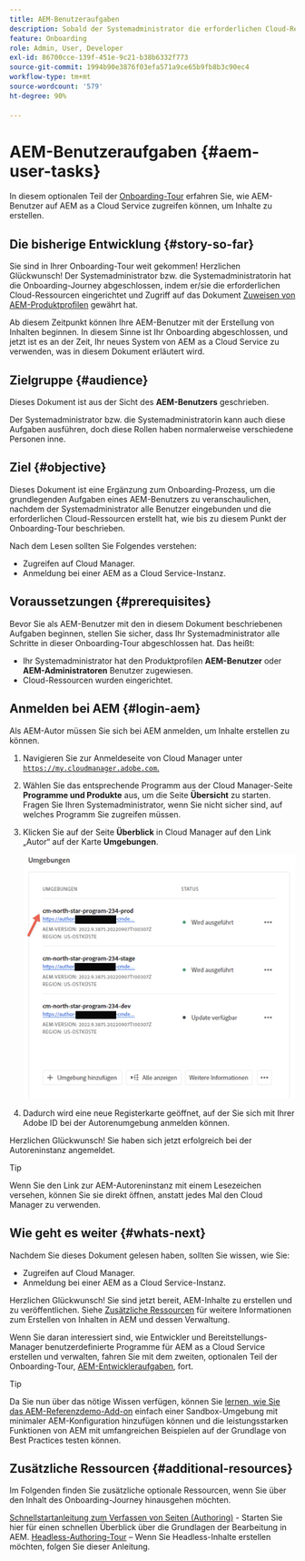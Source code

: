 ```yaml
---
title: AEM-Benutzeraufgaben
description: Sobald der Systemadministrator die erforderlichen Cloud-Ressourcen eingerichtet hat, erfahren Sie, wie AEM-Benutzer auf AEM as a Cloud Service zugreifen können, um Inhalte zu erstellen.
feature: Onboarding
role: Admin, User, Developer
exl-id: 86700cce-139f-451e-9c21-b38b6332f773
source-git-commit: 1994b90e3876f03efa571a9ce65b9fb8b3c90ec4
workflow-type: tm+mt
source-wordcount: '579'
ht-degree: 90%

---
```



# AEM-Benutzeraufgaben {#aem-user-tasks}

In diesem optionalen Teil der [Onboarding-Tour](overview.md) erfahren Sie, wie AEM-Benutzer auf AEM as a Cloud Service zugreifen können, um Inhalte zu erstellen.

## Die bisherige Entwicklung {#story-so-far}

Sie sind in Ihrer Onboarding-Tour weit gekommen! Herzlichen Glückwunsch! Der Systemadministrator bzw. die Systemadministratorin hat die Onboarding-Journey abgeschlossen, indem er/sie die erforderlichen Cloud-Ressourcen eingerichtet und Zugriff auf das Dokument [Zuweisen von AEM-Produktprofilen](assign-profiles-aem.md) gewährt hat.

Ab diesem Zeitpunkt können Ihre AEM-Benutzer mit der Erstellung von Inhalten beginnen. In diesem Sinne ist Ihr Onboarding abgeschlossen, und jetzt ist es an der Zeit, Ihr neues System von AEM as a Cloud Service zu verwenden, was in diesem Dokument erläutert wird.

## Zielgruppe {#audience}

Dieses Dokument ist aus der Sicht des **AEM-Benutzers** geschrieben.

Der Systemadministrator bzw. die Systemadministratorin kann auch diese Aufgaben ausführen, doch diese Rollen haben normalerweise verschiedene Personen inne.

## Ziel {#objective}

Dieses Dokument ist eine Ergänzung zum Onboarding-Prozess, um die grundlegenden Aufgaben eines AEM-Benutzers zu veranschaulichen, nachdem der Systemadministrator alle Benutzer eingebunden und die erforderlichen Cloud-Ressourcen erstellt hat, wie bis zu diesem Punkt der Onboarding-Tour beschrieben.

Nach dem Lesen sollten Sie Folgendes verstehen:

* Zugreifen auf Cloud Manager.
* Anmeldung bei einer AEM as a Cloud Service-Instanz.

## Voraussetzungen {#prerequisites}

Bevor Sie als AEM-Benutzer mit den in diesem Dokument beschriebenen Aufgaben beginnen, stellen Sie sicher, dass Ihr Systemadministrator alle Schritte in dieser Onboarding-Tour abgeschlossen hat. Das heißt:

* Ihr Systemadministrator hat den Produktprofilen **AEM-Benutzer** oder **AEM-Administratoren** Benutzer zugewiesen.
* Cloud-Ressourcen wurden eingerichtet.

## Anmelden bei AEM {#login-aem}

Als AEM-Autor müssen Sie sich bei AEM anmelden, um Inhalte erstellen zu können.

1. Navigieren Sie zur Anmeldeseite von Cloud Manager unter [`https://my.cloudmanager.adobe.com`.](https://my.cloudmanager.adobe.com/)

1. Wählen Sie das entsprechende Programm aus der Cloud Manager-Seite **Programme und Produkte** aus, um die Seite **Übersicht** zu starten. Fragen Sie Ihren Systemadministrator, wenn Sie nicht sicher sind, auf welches Programm Sie zugreifen müssen.

1. Klicken Sie auf der Seite **Überblick** in Cloud Manager auf den Link „Autor“ auf der Karte **Umgebungen**.

   ![Umgebungskarte](/help/journey-onboarding/assets/author-environ.png)

1. Dadurch wird eine neue Registerkarte geöffnet, auf der Sie sich mit Ihrer Adobe ID bei der Autorenumgebung anmelden können.

Herzlichen Glückwunsch! Sie haben sich jetzt erfolgreich bei der Autoreninstanz angemeldet.

>[!TIP]
>
>Wenn Sie den Link zur AEM-Autoreninstanz mit einem Lesezeichen versehen, können Sie sie direkt öffnen, anstatt jedes Mal den Cloud Manager zu verwenden.

## Wie geht es weiter {#whats-next}

Nachdem Sie dieses Dokument gelesen haben, sollten Sie wissen, wie Sie:

* Zugreifen auf Cloud Manager.
* Anmeldung bei einer AEM as a Cloud Service-Instanz.

Herzlichen Glückwunsch! Sie sind jetzt bereit, AEM-Inhalte zu erstellen und zu veröffentlichen. Siehe [Zusätzliche Ressourcen](#additional-resources) für weitere Informationen zum Erstellen von Inhalten in AEM und dessen Verwaltung.

Wenn Sie daran interessiert sind, wie Entwickler und Bereitstellungs-Manager benutzerdefinierte Programme für AEM as a Cloud Service erstellen und verwalten, fahren Sie mit dem zweiten, optionalen Teil der Onboarding-Tour, [AEM-Entwickleraufgaben](developers.md), fort.

>[!TIP]
>
>Da Sie nun über das nötige Wissen verfügen, können Sie [lernen, wie Sie das AEM-Referenzdemo-Add-on](/help/journey-sites/demos-add-on/overview.md) einfach einer Sandbox-Umgebung mit minimaler AEM-Konfiguration hinzufügen können und die leistungsstarken Funktionen von AEM mit umfangreichen Beispielen auf der Grundlage von Best Practices testen können.

## Zusätzliche Ressourcen {#additional-resources}

Im Folgenden finden Sie zusätzliche optionale Ressourcen, wenn Sie über den Inhalt des Onboarding-Journey hinausgehen möchten.

[Schnellstartanleitung zum Verfassen von Seiten (Authoring)](/help/sites-cloud/authoring/getting-started/quick-start.md) - Starten Sie hier für einen schnellen Überblick über die Grundlagen der Bearbeitung in AEM.
[Headless-Authoring-Tour](/help/journey-headless/author/overview.md) – Wenn Sie Headless-Inhalte erstellen möchten, folgen Sie dieser Anleitung.
